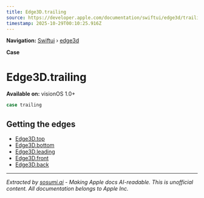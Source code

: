 ```yaml
---
title: Edge3D.trailing
source: https://developer.apple.com/documentation/swiftui/edge3d/trailing
timestamp: 2025-10-29T00:10:25.916Z
---
```


**Navigation:** [Swiftui](/documentation/swiftui) › [edge3d](/documentation/swiftui/edge3d)

**Case**

# Edge3D.trailing

**Available on:** visionOS 1.0+

```swift
case trailing
```

## Getting the edges

- [Edge3D.top](/documentation/swiftui/edge3d/top)
- [Edge3D.bottom](/documentation/swiftui/edge3d/bottom)
- [Edge3D.leading](/documentation/swiftui/edge3d/leading)
- [Edge3D.front](/documentation/swiftui/edge3d/front)
- [Edge3D.back](/documentation/swiftui/edge3d/back)

---

*Extracted by [sosumi.ai](https://sosumi.ai) - Making Apple docs AI-readable.*
*This is unofficial content. All documentation belongs to Apple Inc.*
